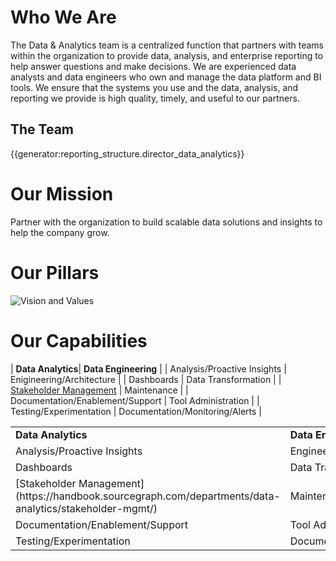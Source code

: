 # **Who We Are**

The Data & Analytics team is a centralized function that partners with teams within the organization to provide data, analysis, and enterprise reporting to help answer questions and make decisions. We are experienced data analysts and data engineers who own and manage the data platform and BI tools. We ensure that the systems you use and the data, analysis, and reporting we provide is high quality, timely, and useful to our partners.

## The Team

{{generator:reporting_structure.director_data_analytics}}

# **Our Mission**

Partner with the organization to build scalable data solutions and insights to help the company grow.

# **Our Pillars**

![Vision and Values](https://storage.googleapis.com/sourcegraph-assets/Data%20And%20Analytics%20Vision%20and%20Values.png)

# **Our Capabilities**

| <strong>Data Analytics</strong>| <strong>Data Engineering</strong> |
| Analysis/Proactive Insights | Enigineering/Architecture |
| Dashboards | Data Transformation |
| [Stakeholder Management](https://handbook.sourcegraph.com/departments/data-analytics/stakeholder-mgmt/) | Maintenance |
| Documentation/Enablement/Support | Tool Administration |
| Testing/Experimentation | Documentation/Monitoring/Alerts |


<table>
  <tr>
   <td><strong>Data Analytics</strong>
   </td>
   <td><strong>Data Engineering</strong>
   </td>
  </tr>
  <tr>
   <td>Analysis/Proactive Insights
   </td>
   <td>Engineering/Architecture
   </td>
  </tr>
  <tr>
   <td>Dashboards
   </td>
   <td>Data Transformation
   </td>
  </tr>
  <tr>
   <td> [Stakeholder Management](https://handbook.sourcegraph.com/departments/data-analytics/stakeholder-mgmt/)
   </td>
   <td>Maintenance
   </td>
  </tr>
  <tr>
   <td>Documentation/Enablement/Support
   </td>
   <td>Tool Administration
   </td>
  </tr>
  <tr>
   <td>Testing/Experimentation
   </td>
   <td>Documentation/Monitoring/Alerts
   </td>
  </tr>
</table>
